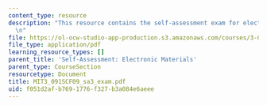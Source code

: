 ```yaml
---
content_type: resource
description: "This resource contains the self-assessment exam for electronic materials.\r\
  \n"
file: https://ol-ocw-studio-app-production.s3.amazonaws.com/courses/3-091sc-introduction-to-solid-state-chemistry-fall-2010/f051d2afb7691776f327b3a084e6aeee_MIT3_091SCF09_sa3_exam.pdf
file_type: application/pdf
learning_resource_types: []
parent_title: 'Self-Assessment: Electronic Materials'
parent_type: CourseSection
resourcetype: Document
title: MIT3_091SCF09_sa3_exam.pdf
uid: f051d2af-b769-1776-f327-b3a084e6aeee
---
```

